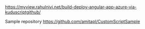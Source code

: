 https://myview.rahulnivi.net/build-deploy-angular-app-azure-via-kuduscriptgithub/

Sample repository https://github.com/amitapl/CustomScriptSample
